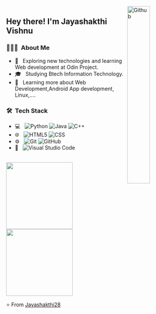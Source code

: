 <img width="35%" align="right" alt="Github" src="https://cdn.dribbble.com/users/1059583/screenshots/4171367/coding-freak.gif" />
<h2> Hey there! I'm Jayashakthi Vishnu</h2>

<h3> 👨🏻‍💻 &nbsp;About Me </h3>

- 🤔 &nbsp; Exploring new technologies and learning Web development at Odin Project.
- 🎓 &nbsp; Studying Btech Information Technology.
- 🌱 &nbsp; Learning more about Web Development,Android App development, Linux,....

<h3> 🛠 &nbsp;Tech Stack</h3>

- 💻 &nbsp;
  ![Python](https://img.shields.io/badge/-Python-333333?style=flat&logo=python)
  ![Java](https://img.shields.io/badge/-Java-333333?style=flat&logo=Java&logoColor=007396)
  ![C++](https://img.shields.io/badge/-C++-333333?style=flat&logo=C%2B%2B&logoColor=00599C)
- 🌐 &nbsp;
  ![HTML5](https://img.shields.io/badge/-HTML5-333333?style=flat&logo=HTML5)
  ![CSS](https://img.shields.io/badge/-CSS-333333?style=flat&logo=CSS3&logoColor=1572B6)
- ⚙️ &nbsp;
  ![Git](https://img.shields.io/badge/-Git-333333?style=flat&logo=git)
  ![GitHub](https://img.shields.io/badge/-GitHub-333333?style=flat&logo=github)
- 🔧 &nbsp;
  ![Visual Studio Code](https://img.shields.io/badge/-Visual%20Studio%20Code-333333?style=flat&logo=visual-studio-code&logoColor=007ACC)

<br/>

<a href="https://github.com/AVS1508">
  <img height="180em" src="https://github-readme-stats.vercel.app/api?username=Jayashakthi28&theme=buefy&show_icons=true" />
  <img height="180em" src="https://github-readme-stats.vercel.app/api/top-langs/?username=Jayashakthi28&theme=buefy&layout=compact" />
</a>

<br/>


⭐️ From [Jayashakthi28](https://github.com/Jayashakthi28)
